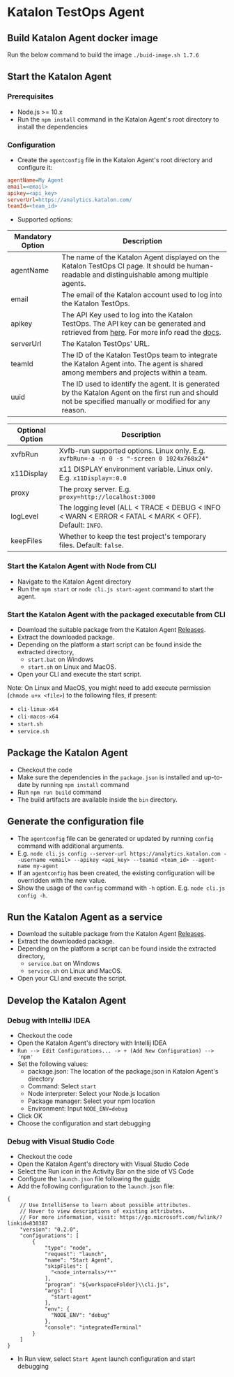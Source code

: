 # Katalon TestOps Agent

## Build Katalon Agent docker image
Run the below command to build the image
```./buid-image.sh 1.7.6```

## Start the Katalon Agent

### Prerequisites
- Node.js >= 10.x
- Run the `npm install` command in the Katalon Agent's root directory to install the dependencies

### Configuration
- Create the `agentconfig` file in the Katalon Agent's root directory and configure it:
```ini
agentName=My Agent
email=<email>
apikey=<api_key>
serverUrl=https://analytics.katalon.com/
teamId=<team_id>
```

- Supported options:

| Mandatory Option | Description |
|------------------|-------------|
| agentName | The name of the Katalon Agent displayed on the Katalon TestOps CI page. It should be human-readable and distinguishable among multiple agents. |
| email     | The email of the Katalon account used to log into the Katalon TestOps. |
| apikey    | The API Key used to log into the Katalon TestOps. The API key can be generated and retrieved from [here](https://analytics.katalon.com/user/apikey). For more info read the [docs](https://docs.katalon.com/katalon-analytics/docs/ka-api-key.html#katalon-api-keys-usage). |
| serverUrl | The Katalon TestOps' URL. |
| teamId    | The ID of the Katalon TestOps team to integrate the Katalon Agent into. The agent is shared among members and projects within a team. |
| uuid      | The ID used to identify the agent. It is generated by the Katalon Agent on the first run and should not be specified manually or modified for any reason. |

| Optional Option | Description |
|-----------------|-------------|
| xvfbRun    | Xvfb-run supported options. Linux only. E.g. `xvfbRun=-a -n 0 -s "-screen 0 1024x768x24"` |
| x11Display | x11 DISPLAY environment variable. Linux only. E.g. `x11Display=:0.0` |
| proxy      | The proxy server. E.g. `proxy=http://localhost:3000` |
| logLevel   | The logging level (ALL < TRACE < DEBUG < INFO < WARN < ERROR < FATAL < MARK < OFF). Default: `INFO`. |
| keepFiles  | Whether to keep the test project's temporary files. Default: `false`. |

### Start the Katalon Agent with Node from CLI
- Navigate to the Katalon Agent directory
- Run the `npm start` or `node cli.js start-agent` command to start the agent.

### Start the Katalon Agent with the packaged executable from CLI
- Download the suitable package from the Katalon Agent [Releases](https://github.com/katalon-studio/katalon-agent/releases).
- Extract the downloaded package.
- Depending on the platform a start script can be found inside the extracted directory, 
  - `start.bat` on Windows 
  - `start.sh` on Linux and MacOS.
- Open your CLI and execute the start script.

Note: On Linux and MacOS, you might need to add execute permission (`chmode u+x <file>`) to the following files, if present:
- `cli-linux-x64`
- `cli-macos-x64`
- `start.sh`
- `service.sh`

## Package the Katalon Agent
- Checkout the code
- Make sure the dependencies in the `package.json` is installed and up-to-date by running `npm install` command
- Run `npm run build` command
- The build artifacts are available inside the `bin` directory.

## Generate the configuration file
- The `agentconfig` file can be generated or updated by running `config` command with additional arguments.
- E.g. `node cli.js config --server-url https://analytics.katalon.com --username <email> --apikey <api_key> --teamid <team_id> --agent-name my-agent`
- If an `agentconfig` has been created, the existing configuration will be overridden with the new value.
- Show the usage of the `config` command with `-h` option. E.g. `node cli.js config -h`.

## Run the Katalon Agent as a service
- Download the suitable package from the Katalon Agent [Releases](https://github.com/katalon-studio/katalon-agent/releases).
- Extract the downloaded package.
- Depending on the platform a script can be found inside the extracted directory, 
  - `service.bat` on Windows 
  - `service.sh` on Linux and MacOS.
- Open your CLI and execute the script.

## Develop the Katalon Agent
### Debug with IntelliJ IDEA
- Checkout the code
- Open the Katalon Agent's directory with Intellij IDEA
- `Run --> Edit Configurations... -> + (Add New Configuration) --> 'npm'`
- Set the following values:
  - package.json: The location of the package.json in Katalon Agent's directory
  - Command: Select `start`
  - Node interpreter: Select your Node.js location
  - Package manager: Select your npm location
  - Environment: Input `NODE_ENV=debug`
- Click OK
- Choose the configuration and start debugging

### Debug with Visual Studio Code
- Checkout the code
- Open the Katalon Agent's directory with Visual Studio Code
- Select the Run icon in the Activity Bar on the side of VS Code
- Configure the `launch.json` file following the [guide](https://code.visualstudio.com/docs/editor/debugging#_start-debugging)
- Add the following configuration to the `launch.json` file:
```json5
{
    // Use IntelliSense to learn about possible attributes.
    // Hover to view descriptions of existing attributes.
    // For more information, visit: https://go.microsoft.com/fwlink/?linkid=830387
    "version": "0.2.0",
    "configurations": [
        {
            "type": "node",
            "request": "launch",
            "name": "Start Agent",
            "skipFiles": [
              "<node_internals>/**"
            ],
            "program": "${workspaceFolder}\\cli.js",
            "args": [
              "start-agent"
            ],
            "env": {
              "NODE_ENV": "debug"
            },
            "console": "integratedTerminal"
        }
    ]
}
```
- In Run view, select `Start Agent` launch configuration and start debugging
